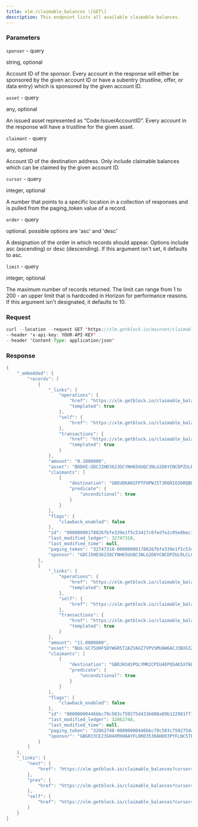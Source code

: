 ```yaml
---
title: xlm:/claimable_balances \[GET\]
description: This endpoint lists all available claimable balances.
---
```


### Parameters


`sponser` - query

string, optional

Account ID of the sponsor. Every account in the response will either be
sponsored by the given account ID or have a subentry (trustline, offer,
or data entry) which is sponsored by the given account ID.

`asset` - query

any, optional

An issued asset represented as “Code:IssuerAccountID”. Every account in
the response will have a trustline for the given asset.

`claimant` - query

any, optional

Account ID of the destination address. Only include claimable balances
which can be claimed by the given account ID.

`cursor` - query

integer, optional

A number that points to a specific location in a collection of responses
and is pulled from the paging_token value of a record.

`order` - query

optional. possible options are 'asc' and 'desc'

A designation of the order in which records should appear. Options
include asc (ascending) or desc (descending). If this argument isn't
set, it defaults to asc.

`limit` - query

integer, optional

The maximum number of records returned. The limit can range from 1 to
200 - an upper limit that is hardcoded in Horizon for performance
reasons. If this argument isn't designated, it defaults to 10.

### Request

``` java
curl --location --request GET 'https://xlm.getblock.io/mainnet/claimable_balances?sponser=GCIKZGQUUGAYKW5VR234FHNLRNGQIDDNCNPYTIUT7EGWKYKDAA6GKHCZ&limit=2' 
--header 'x-api-key: YOUR-API-KEY' 
--header 'Content-Type: application/json'
```

###  Response

``` java
{
    "_embedded": {
        "records": [
            {
                "_links": {
                    "operations": {
                        "href": "https://xlm.getblock.io/claimable_balances/00000000178826fbfe339e1f5c53417c6fedfe2c05e8bec14303143ec46b38981b09c3f9/operations{?cursor,limit,order}",
                        "templated": true
                    },
                    "self": {
                        "href": "https://xlm.getblock.io/claimable_balances/00000000178826fbfe339e1f5c53417c6fedfe2c05e8bec14303143ec46b38981b09c3f9"
                    },
                    "transactions": {
                        "href": "https://xlm.getblock.io/claimable_balances/00000000178826fbfe339e1f5c53417c6fedfe2c05e8bec14303143ec46b38981b09c3f9/transactions{?cursor,limit,order}",
                        "templated": true
                    }
                },
                "amount": "0.1000000",
                "asset": "BODHI:GDCJIHD3623OCYNH65UUQC3NLG2D6YCNCDPZULRLCLOA76TBQRL6A3TF",
                "claimants": [
                    {
                        "destination": "GBEUDKANIFPTFHPWJ5T3R6RIO36RQBFGHYPAQ6STH7KMNDHAT36LHOLD",
                        "predicate": {
                            "unconditional": true
                        }
                    }
                ],
                "flags": {
                    "clawback_enabled": false
                },
                "id": "00000000178826fbfe339e1f5c53417c6fedfe2c05e8bec14303143ec46b38981b09c3f9",
                "last_modified_ledger": 32747318,
                "last_modified_time": null,
                "paging_token": "32747318-00000000178826fbfe339e1f5c53417c6fedfe2c05e8bec14303143ec46b38981b09c3f9",
                "sponsor": "GDCJIHD3623OCYNH65UUQC3NLG2D6YCNCDPZULRLCLOA76TBQRL6A3TF"
            },
            {
                "_links": {
                    "operations": {
                        "href": "https://xlm.getblock.io/claimable_balances/00000000446bbc79c503c759275d433b088a89b122981ff104a76bc4fdb8e212a87eae35/operations{?cursor,limit,order}",
                        "templated": true
                    },
                    "self": {
                        "href": "https://xlm.getblock.io/claimable_balances/00000000446bbc79c503c759275d433b088a89b122981ff104a76bc4fdb8e212a87eae35"
                    },
                    "transactions": {
                        "href": "https://xlm.getblock.io/claimable_balances/00000000446bbc79c503c759275d433b088a89b122981ff104a76bc4fdb8e212a87eae35/transactions{?cursor,limit,order}",
                        "templated": true
                    }
                },
                "amount": "11.0000000",
                "asset": "BUG:GC75UHF5DYWGR5T2AZVAGI7VPVSMUAW6ACJ3BXG3ZVXJQEJA5VBU6BUG",
                "claimants": [
                    {
                        "destination": "GBRJH345POLYMR2CPIU4EPQSAKSX76L4NCP3W2E7MGT367LNKF3DK56K",
                        "predicate": {
                            "unconditional": true
                        }
                    }
                ],
                "flags": {
                    "clawback_enabled": false
                },
                "id": "00000000446bbc79c503c759275d433b088a89b122981ff104a76bc4fdb8e212a87eae35",
                "last_modified_ledger": 32862748,
                "last_modified_time": null,
                "paging_token": "32862748-00000000446bbc79c503c759275d433b088a89b122981ff104a76bc4fdb8e212a87eae35",
                "sponsor": "GBGR33CE23GH4XMXHAAYFLOKD353KAHDO3PYFLNC5TEZQB7L6LESD2M5"
            }
        ]
    },
    "_links": {
        "next": {
            "href": "https://xlm.getblock.io/claimable_balances?cursor=32862748-00000000446bbc79c503c759275d433b088a89b122981ff104a76bc4fdb8e212a87eae35&limit=2&order=asc&sponser=GCIKZGQUUGAYKW5VR234FHNLRNGQIDDNCNPYTIUT7EGWKYKDAA6GKHCZ"
        },
        "prev": {
            "href": "https://xlm.getblock.io/claimable_balances?cursor=32747318-00000000178826fbfe339e1f5c53417c6fedfe2c05e8bec14303143ec46b38981b09c3f9&limit=2&order=desc&sponser=GCIKZGQUUGAYKW5VR234FHNLRNGQIDDNCNPYTIUT7EGWKYKDAA6GKHCZ"
        },
        "self": {
            "href": "https://xlm.getblock.io/claimable_balances?cursor=&limit=2&order=asc&sponser=GCIKZGQUUGAYKW5VR234FHNLRNGQIDDNCNPYTIUT7EGWKYKDAA6GKHCZ"
        }
    }
}
```

